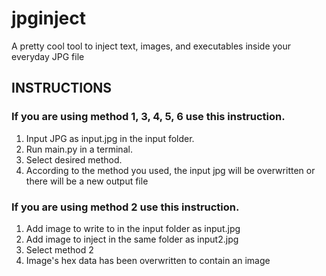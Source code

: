 # jpginject
A pretty cool tool to inject text, images, and executables inside your everyday JPG file


## INSTRUCTIONS
### If you are using method 1, 3, 4, 5, 6 use this instruction.
1. Input JPG as input.jpg in the input folder.
2. Run main.py in a terminal.
3. Select desired method.
4. According to the method you used, the input jpg will be overwritten or there will be a new output file

### If you are using method 2 use this instruction.
1. Add image to write to in the input folder as input.jpg
2. Add image to inject in the same folder as input2.jpg
3. Select method 2
4. Image's hex data has been overwritten to contain an image
